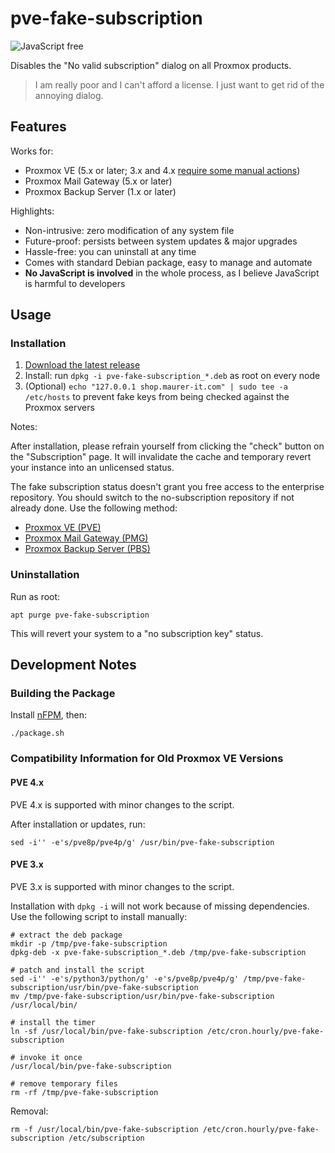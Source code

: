 # pve-fake-subscription

![JavaScript free](https://img.shields.io/badge/JavaScript-free-%09%23f7df1e "No JavaScript is involved in this project. ")

Disables the "No valid subscription" dialog on all Proxmox products.

> I am really poor and I can't afford a license. I just want to get rid of the annoying dialog.

## Features

Works for:

- Proxmox VE (5.x or later; 3.x and 4.x [require some manual actions](#compatibility-information-for-old-proxmox-ve-versions))
- Proxmox Mail Gateway (5.x or later)
- Proxmox Backup Server (1.x or later)

Highlights:

- Non-intrusive: zero modification of any system file
- Future-proof: persists between system updates & major upgrades
- Hassle-free: you can uninstall at any time
- Comes with standard Debian package, easy to manage and automate
- **No JavaScript is involved** in the whole process, as I believe JavaScript is harmful to developers

## Usage

### Installation

1. [Download the latest release](https://github.com/Jamesits/pve-fake-subscription/releases/latest)
1. Install: run `dpkg -i pve-fake-subscription_*.deb` as root on every node
1. (Optional) `echo "127.0.0.1 shop.maurer-it.com" | sudo tee -a /etc/hosts` to prevent fake keys from being checked against the Proxmox servers

Notes:

After installation, please refrain yourself from clicking the "check" button on the "Subscription" page. It will invalidate the cache and temporary revert your instance into an unlicensed status.

The fake subscription status doesn't grant you free access to the enterprise repository. You should switch to the no-subscription repository if not already done. Use the following method:

- [Proxmox VE (PVE)](https://pve.proxmox.com/wiki/Package_Repositories#sysadmin_no_subscription_repo)
- [Proxmox Mail Gateway (PMG)](https://pmg.proxmox.com/pmg-docs/pmg-admin-guide.html#pmg_package_repositories)
- [Proxmox Backup Server (PBS)](https://pbs.proxmox.com/docs/installation.html#proxmox-backup-no-subscription-repository)

### Uninstallation

Run as root:

```shell
apt purge pve-fake-subscription
```

This will revert your system to a "no subscription key" status.

## Development Notes

### Building the Package

Install [nFPM](https://nfpm.goreleaser.com/install/), then:

```shell
./package.sh
```

### Compatibility Information for Old Proxmox VE Versions

#### PVE 4.x

PVE 4.x is supported with minor changes to the script.

After installation or updates, run:
```shell
sed -i'' -e's/pve8p/pve4p/g' /usr/bin/pve-fake-subscription
```

#### PVE 3.x

PVE 3.x is supported with minor changes to the script.

Installation with `dpkg -i` will not work because of missing dependencies. Use the following script to install manually:
```shell
# extract the deb package
mkdir -p /tmp/pve-fake-subscription
dpkg-deb -x pve-fake-subscription_*.deb /tmp/pve-fake-subscription

# patch and install the script
sed -i'' -e's/python3/python/g' -e's/pve8p/pve4p/g' /tmp/pve-fake-subscription/usr/bin/pve-fake-subscription
mv /tmp/pve-fake-subscription/usr/bin/pve-fake-subscription /usr/local/bin/

# install the timer
ln -sf /usr/local/bin/pve-fake-subscription /etc/cron.hourly/pve-fake-subscription

# invoke it once
/usr/local/bin/pve-fake-subscription

# remove temporary files
rm -rf /tmp/pve-fake-subscription
```

Removal:
```shell
rm -f /usr/local/bin/pve-fake-subscription /etc/cron.hourly/pve-fake-subscription /etc/subscription
```
